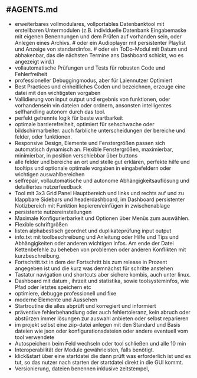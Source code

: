 #AGENTS.md
-
- erweiterbares vollmodulares, vollportables Datenbanktool mit erstellbaren Untermodulen (z.B. individuelle Datenbank Eingabemaske mit eigenen Benennungen und dem Prüfen auf vorhanden sein, oder Anlegen eines Archivs. # oder ein Audioplayer mit persistenter Playlist und Anzeige von standardinfos. # oder ein ToDo-Modul mit Datum und abhakenbar, das die nächsten Termine ans Dashboard schickt, wo es angezeigt wird.) 
- vollautomatische Prüfungen und Tests für robusten Code und Fehlerfreiheit
- professioneller Debuggingmodus, aber für Laiennutzer Optimiert 
- Best Practices und einheitliches Coden und bezeichnen, erzeuge eine datei mit den wichtigsten vorgaben
- Vallidierung von input output und ergebnis von funktionen, oder vorhandensein vin dateien oder ordnern, ansonsten intelligentes selfhandling autonom durch das tool.
- perfekt getrennte logik für beste wartbarkeit
- optimale barrierefreiheit, optimiert für sehschwache oder bildschirmarbeiter. auch farbliche unterscheidungen der bereiche und felder, oder funktionen.
- Responsive Design, Elemente und Fenstergrößen passen sich automatisch dynamisch an. Flexible Fenstergrößen, maximierbar, minimierbar, in position verschiebbar über buttons
- alle felder und bereiche an ort und stelle gut erklären, perfekte hilfe und tooltips und optionale optimale vorgaben in eingabefeldern oder wichtigen auswahlbereichen
- selfrepair, vollautomatische und autonome Abhängigkeitsauflösung und detailiertes nutzerfeedback
- Tool mit 3x3 Grid Panel Hauptbereich und links und rechts auf und zu klappbare Sidebars und headerdashboard, im Dashboard persistenter Notizbereich mit Funktion kopieren/einfügen in zwischenablage
- persistente nutzereinstellungen
- Maximale Konfigurierbarkeit und Optionen über Menüs zum auswählen.
- Flexible schriftgrößen
- listen alphabestisch geordnet und duplikateprüfung input output
- info.txt mit toolbeschreibung und Anleitung oder Hilfe und Tips und Abhängigkeiten oder anderen wichtigen infos. Am ende der Datei Kettenbefehle zu beheben von problemen oder anderen Konflikten mit kurzbeschreibung.
- Fortschritt.txt in dem der Fortschritt bis zum release in Prozent angegeben ist und die kurz was demnächst für schritte anstehen
- Tastatur navigation und shortcuts aber sichere kombis, auch unter linux.
- Dashboard mit datum , ihrzeit und statistika, sowie toolsysteminfos, wie Pfad oder letztes speichern etc
- optimiere, debugge professionell und fixe
- moderne Elemente und Aussehen
- Startroutine die alles abprüft und korregiert und informiert
- präventive fehlerbehandlung oder auch fehlertoleranz, kein abruch oder abstürzen immer lösungen zur auswahl anbieten oder selbst reparieren
- im projekt selbst eine ziip-datei anlegen mit den Standard und Basis dateien wie json oder konfigurationsdateien oder andere eventuell vom tool verwendete
- Autospeichern beim Feld wechseln oder tool schließen und alle 10 min
- Interoperabilität der Module gewährleisten, falls benötigt.
- klick&start über eine startdatei die dann prüft was erforderlich ist und es tut, so das nutzer nach starten der startdatei direkt in die GUI kommt.
- Versionierung, dateien benennen inklusive zeitstempel,  
